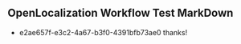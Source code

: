 ## OpenLocalization Workflow Test MarkDown
* e2ae657f-e3c2-4a67-b3f0-4391bfb73ae0 
thanks!<!--HONumber=Mar16_HO3-->
